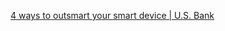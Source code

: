 
[4 ways to outsmart your smart device | U.S. Bank](https://www.usbank.com/financialiq/manage-your-household/protect-your-assets/4-ways-outsmart-smart-device.html)
